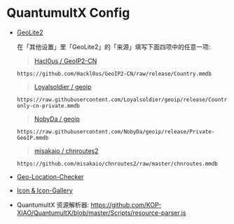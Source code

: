 # QuantumultX Config

- [GeoLite2](https://www.maxmind.com)
  
  在「其他设置」里「GeoLite2」的「来源」填写下面四项中的任意一项:
  > [Hacl0us / GeoIP2-CN](https://github.com/Hackl0us/GeoIP2-CN)
    ```url
    https://github.com/Hackl0us/GeoIP2-CN/raw/release/Country.mmdb
    ```
  > [Loyalsoldier / geoip](https://github.com/Loyalsoldier/geoip)
    ```url
    https://raw.githubusercontent.com/Loyalsoldier/geoip/release/Country-only-cn-private.mmdb
    ```
  > [NobyDa / geoip](https://github.com/NobyDa/geoip)
    ```url
    https://raw.githubusercontent.com/NobyDa/geoip/release/Private-GeoIP.mmdb
    ```
  > [misakaio / chnroutes2](https://github.com/misakaio/chnroutes2)
    ```url
    https://github.com/misakaio/chnroutes2/raw/master/chnroutes.mmdb
    ```

- [Geo-Location-Checker](Geo-location-checker/Readme.md)

- [Icon & Icon-Gallery](Icon/Readme.md)

- QuantumultX 资源解析器: https://github.com/KOP-XIAO/QuantumultX/blob/master/Scripts/resource-parser.js
